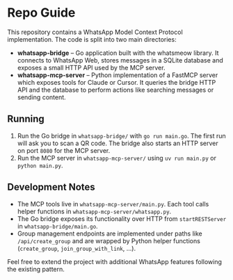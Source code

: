 # Repo Guide

This repository contains a WhatsApp Model Context Protocol implementation. The code is split into two
main directories:

- **whatsapp-bridge** – Go application built with the whatsmeow library. It connects to WhatsApp Web,
  stores messages in a SQLite database and exposes a small HTTP API used by the MCP server.
- **whatsapp-mcp-server** – Python implementation of a FastMCP server which exposes tools for Claude or
  Cursor. It queries the bridge HTTP API and the database to perform actions like searching messages or
  sending content.

## Running
1. Run the Go bridge in `whatsapp-bridge/` with `go run main.go`. The first run will ask you to scan a QR
   code. The bridge also starts an HTTP server on port `8080` for the MCP server.
2. Run the MCP server in `whatsapp-mcp-server/` using `uv run main.py` or `python main.py`.

## Development Notes
- The MCP tools live in `whatsapp-mcp-server/main.py`. Each tool calls helper functions in
  `whatsapp-mcp-server/whatsapp.py`.
- The Go bridge exposes its functionality over HTTP from `startRESTServer` in `whatsapp-bridge/main.go`.
- Group management endpoints are implemented under paths like `/api/create_group` and are wrapped by
  Python helper functions (`create_group`, `join_group_with_link`, ...).

Feel free to extend the project with additional WhatsApp features following the existing pattern.

